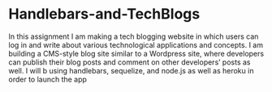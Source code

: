 # Handlebars-and-TechBlogs
In this assignment I am making a tech blogging website in which users can log in and write about various technological applications and concepts.
I am building a CMS-style blog site similar to a Wordpress site, where developers can publish their blog posts and comment on other developers’ posts as well.
I will b using handlebars, sequelize, and node.js as well as heroku in order to launch the app
